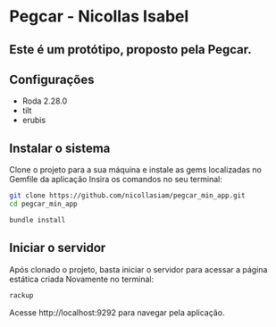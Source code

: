 # Pegcar - Nicollas Isabel

## Este é um protótipo, proposto pela Pegcar.

## Configurações

* Roda 2.28.0
* tilt
* erubis

## Instalar o sistema

Clone o projeto para a sua máquina e instale as gems localizadas no Gemfile da aplicação
Insira os comandos no seu terminal:

```bash
git clone https://github.com/nicollasiam/pegcar_min_app.git
cd pegcar_min_app

bundle install
```

## Iniciar o servidor

Após clonado o projeto, basta iniciar o servidor para acessar a página estática criada
Novamente no terminal:

```bash
rackup
```
Acesse http://localhost:9292 para navegar pela aplicação.
